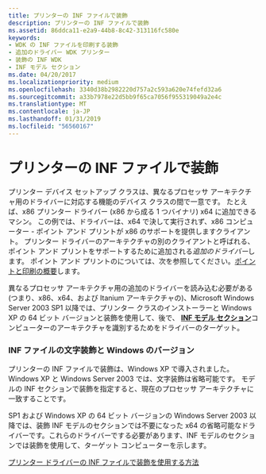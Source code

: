```yaml
---
title: プリンターの INF ファイルで装飾
description: プリンターの INF ファイルで装飾
ms.assetid: 86ddca11-e2a9-44b8-8c42-313116fc580e
keywords:
- WDK の INF ファイルを印刷する装飾
- 追加のドライバー WDK プリンター
- 装飾の INF WDK
- INF モデル セクション
ms.date: 04/20/2017
ms.localizationpriority: medium
ms.openlocfilehash: 3340d38b2982220d757a2c593a620e74fefd32a6
ms.sourcegitcommit: a33b7978e22d5bb9f65ca7056f955319049a2e4c
ms.translationtype: MT
ms.contentlocale: ja-JP
ms.lasthandoff: 01/31/2019
ms.locfileid: "56560167"
---
```

# <a name="decorations-in-printer-inf-files"></a>プリンターの INF ファイルで装飾


プリンター デバイス セットアップ クラスは、異なるプロセッサ アーキテクチャ用のドライバーに対応する機能のデバイス クラスの間で一意です。 たとえば、x86 プリンター ドライバー (x86 から成る 1 つバイナリ) x64 に追加できるマシン。 この例では、ドライバーは、x64 で決して実行されず、x86 コンピューター - ポイント アンド プリントが x86 のサポートを提供しますクライアント。 プリンター ドライバーのアーキテクチャの別のクライアントと呼ばれる、ポイント アンド プリントをサポートするために追加される*追加のドライバー*します。 ポイント アンド プリントのについては、次を参照してください。[ポイントと印刷の概要](introduction-to-point-and-print.md)します。

異なるプロセッサ アーキテクチャ用の追加のドライバーを読み込む必要がある (つまり、x86、x64、および Itanium アーキテクチャの)、Microsoft Windows Server 2003 SP1 以降では、プリンター クラスのインストーラーと Windows XP の 64 ビット バージョンと装飾を使用して、後で、 [ **INF モデル セクション**](https://msdn.microsoft.com/library/windows/hardware/ff547456)コンピューターのアーキテクチャを識別するためをドライバーのターゲット。

### <a name="inf-file-decorations-and-windows-versions"></a>INF ファイルの文字装飾と Windows のバージョン

プリンターの INF ファイルで装飾は、Windows XP で導入されました。 Windows XP と Windows Server 2003 では、文字装飾は省略可能です。 モデルの INF セクションで装飾を指定すると、現在のプロセッサ アーキテクチャに一致することです。

SP1 および Windows XP の 64 ビット バージョンの Windows Server 2003 以降では、装飾 INF モデルのセクションでは不要になった x64 の省略可能なドライバーです。これらのドライバーでする必要があります、INF モデルのセクションでは装飾を使用して、ターゲット コンピューターを示します。

[プリンター ドライバーの INF ファイルで装飾を使用する方法](how-to-use-decorations-in-inf-files-for-printer-drivers.md)

 

 




